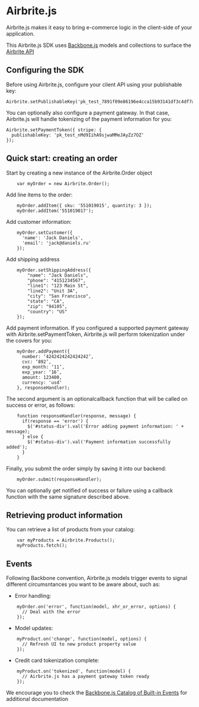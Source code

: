 Airbrite.js
===========

Airbrite.js makes it easy to bring e-commerce logic in the client-side
of your application.

This Airbrite.js SDK uses [Backbone.js](http://backbonejs.org/)
 models and collections to surface the [Airbrite
API](https://github.com/airbrite/airbrite-api)

## Configuring the SDK

Before using Airbrite.js, configure your client API using your publishable
key:

    Airbrite.setPublishableKey('pk_test_7891f09e86196e4cca15b93141df3c4df7a92063');

You can optionally also configure a payment gateway. In that case,
Airbrite.js will handle tokenizing of the payment information for you:

    Airbrite.setPaymentToken({ stripe: {
      publishableKey: 'pk_test_nMd9IihA9sjwaMMeJAyZz7OZ'
    });

## Quick start: creating an order

Start by creating a new instance of the Airbrite.Order object

```
    var myOrder = new Airbrite.Order();
```

Add line items to the order:

```
    myOrder.addItem({ sku: '551019015', quantity: 3 });
    myOrder.addItem('551019017');
```

Add customer information:

```
    myOrder.setCustomer({
      'name': 'Jack Daniels',
      'email': 'jack@daniels.ru'
    });
```

Add shipping address

```
    myOrder.setShippingAddress({
        "name": "Jack Daniels",
        "phone": "4151234567",
        "line1": "123 Main St",
        "line2": "Unit 3A",
        "city": "San Francisco",
        "state": "CA",
        "zip": "94105",
        "country": "US"
    });
```

Add payment information. If you configured a supported payment gateway
with Airbrite.setPaymentToken, Airbrite.js will perform tokenization
under the covers for you:

```
    myOrder.addPayment({
      number: ‘4242424242424242’,
      cvc: ‘892’,
      exp_month: ‘11’,
      exp_year: ‘16’,
      amount: 123400,
      currency: 'usd'
    }, responseHandler);
```

The second argument is an optionalcallback function that will be
called on success or error, as follows:

```
    function responseHandler(response, message) {
      if(response == 'error') {
        $('#status-div').val('Error adding payment information: ' + message);
      } else {
        $('#status-div').val('Payment information successfully added');
      }
    }
```

Finally, you submit the order simply by saving it into our backend:

```
    myOrder.submit(responseHandler);
```

You can optionally get notified of success or failure using a callback
function with the same signature described above.

## Retrieving product information

You can retrieve a list of products from your catalog:

```
    var myProducts = Airbrite.Products();
    myProducts.fetch();
```

## Events

Following Backbone convention, Airbrite.js models trigger events to
signal different circumsntances you want to be aware about, such as:

 - Error handling:

```
    myOrder.on('error', function(model, xhr_or_error, options) {
      // Deal with the error
    });
```

 - Model updates:

```
    myProduct.on('change', function(model, options) {
      // Refresh UI to new product property value
    });
```

 - Credit card tokenization complete:

```
    myProduct.on('tokenized', function(model) {
      // Airbrite.js has a payment gateway token ready
    });
``` 

We encourage you to check the [Backbone.js Catalog of Built-in
Events](http://backbonejs.org/#Events-catalog) for additional
documentation
